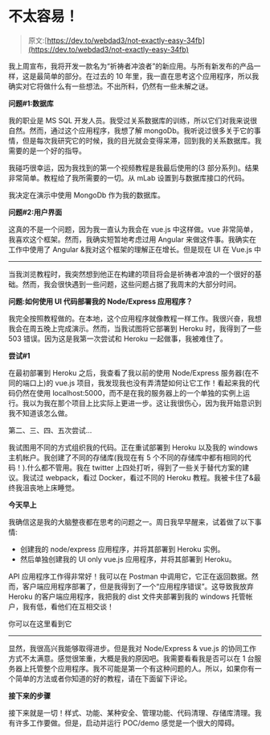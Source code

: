 # 不太容易！

> 原文:[https://dev.to/webdad3/not-exactly-easy-34fb](https://dev.to/webdad3/not-exactly-easy-34fb)

我上周宣布，我将开发一款名为“祈祷者冲浪者”的新应用。与所有新发布的产品一样，这是最简单的部分。在过去的 10 年里，我一直在思考这个应用程序，所以我确实对它将做什么有一些想法。不出所料，仍然有一些未解之谜。

**问题#1:数据库**

我的职业是 MS SQL 开发人员。我受过关系数据库的训练，所以它们对我来说很自然。然而，通过这个应用程序，我想了解 mongoDb。我听说过很多关于它的事情，但是每次我研究它的时候，我的目光就会变得呆滞，回到我的关系数据库。我需要的是一个好的指导。

我碰巧很幸运，因为我找到的第一个视频教程是我最后使用的(3 部分系列)。结果非常简单。教程给了我所需要的一切。从 mLab 设置到与数据库接口的代码。

我决定在演示中使用 MongoDb 作为我的数据库。

**问题#2:用户界面**

这真的不是一个问题，因为我一直认为我会在 vue.js 中这样做。vue 非常简单，我喜欢这个框架。然而，我确实短暂地考虑过用 Angular 来做这件事。我确实在工作中使用了 Angular &我对这个框架的理解正在增长。但是现在 UI 在 Vue.js 中

* * *

当我浏览教程时，我突然想到他正在构建的项目将会是祈祷者冲浪的一个很好的基础。然而，我会很快遇到一些问题，这些问题占据了我周末的大部分时间。

**问题:如何使用 UI 代码部署我的 Node/Express 应用程序？**

我完全按照教程做的。在本地，这个应用程序就像教程一样工作。我很兴奋，我想我会在周五晚上完成演示。然而，当我试图将它部署到 Heroku 时，我得到了一些 503 错误。因为这是我第一次尝试和 Heroku 一起做事，我被难住了。

**尝试#1**

在最初部署到 Heroku 之后，我查看了我以前的使用 Node/Express 服务器(在不同的端口上)的 vue.js 项目，我发现我也没有弄清楚如何让它工作！看起来我的代码仍然在使用 localhost:5000，而不是在我的服务器上的一个单独的实例上运行。我以为我在那个项目上比实际上更进一步。这让我很伤心，因为我开始意识到我不知道该怎么做。

第二、三、四、五次尝试...

我试图用不同的方式组织我的代码。正在重试部署到 Heroku 以及我的 windows 主机帐户。我创建了不同的存储库(我现在有 5 个不同的存储库中都有相同的代码！).什么都不管用。我在 twitter 上四处打听，得到了一些关于替代方案的建议。我试过 webpack，看过 Docker，看过不同的 Heroku 教程。我被卡住了&最终我沮丧地上床睡觉。

**今天早上**

我确信这是我的大脑整夜都在思考的问题之一。周日我早早醒来，试着做了以下事情:

*   创建我的 node/express 应用程序，并将其部署到 Heroku 实例。
*   然后单独创建我的 UI only vue.js 应用程序，并将其部署到 Heroku。

API 应用程序工作得非常好！我可以在 Postman 中调用它，它正在返回数据。然而，客户端应用程序部署了，但是我得到了一个“应用程序错误”。这导致我放弃 Heroku 的客户端应用程序，我把我的 dist 文件夹部署到我的 windows 托管帐户，我有低，看他们在互相交谈！

你可以在这里看到它

* * *

显然，我很高兴我能够取得进步。但是我对 Node/Express & vue.js 的协同工作方式不太满意。感觉很笨重，大概是我的原因吧。我需要看看我是否可以在 1 台服务器上托管整个应用程序。我不可能是第一个有这种问题的人。所以，如果你有一个简单的方法或者你知道的好的教程，请在下面留下评论。

**接下来的步骤**

接下来就是一切！样式、功能、某种安全、管理功能、代码清理、存储库清理。我有许多工作要做。但是，启动并运行 POC/demo 感觉是一个很大的障碍。